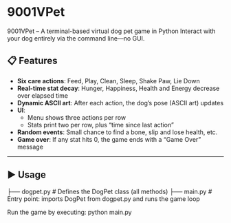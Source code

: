 # 9001VPet
9001VPet – A terminal-based virtual dog pet game in Python
Interact with your dog entirely via the command line—no GUI.

## 📋 Features

- **Six care actions**: Feed, Play, Clean, Sleep, Shake Paw, Lie Down  
- **Real-time stat decay**: Hunger, Happiness, Health and Energy decrease over elapsed time  
- **Dynamic ASCII art**: After each action, the dog’s pose (ASCII art) updates  
- **UI**:  
  - Menu shows three actions per row  
  - Stats print two per row, plus “time since last action”  
- **Random events**: Small chance to find a bone, slip and lose health, etc.  
- **Game over**: If any stat hits 0, the game ends with a “Game Over” message  

---
## ▶️ Usage
├── dogpet.py # Defines the DogPet class (all methods)
├── main.py # Entry point: imports DogPet from dogpet.py and runs the game loop

Run the game by executing: python main.py

